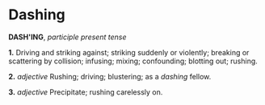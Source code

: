 # Dashing

**DASH'ING**, _participle present tense_

**1.** Driving and striking against; striking suddenly or violently; breaking or scattering by collision; infusing; mixing; confounding; blotting out; rushing.

**2.** _adjective_ Rushing; driving; blustering; as a _dashing_ fellow.

**3.** _adjective_ Precipitate; rushing carelessly on.